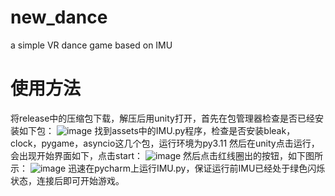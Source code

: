 # new_dance
a simple VR dance game based on IMU
# 使用方法
将release中的压缩包下载，解压后用unity打开，首先在包管理器检查是否已经安装如下包：
![image](https://github.com/r-Hifumi/new_dance/assets/155069897/78b2ed77-5871-4bea-a31b-1d16dc85837a)
找到assets中的IMU.py程序，检查是否安装bleak，clock，pygame，asyncio这几个包，运行环境为py3.11
然后在unity点击运行，会出现开始界面如下，点击start：
![image](https://github.com/r-Hifumi/new_dance/assets/155069897/e9a650c6-baef-48cf-8b97-3bee0bf2c25a)
然后点击红线圈出的按钮，如下图所示：
![image](https://github.com/r-Hifumi/new_dance/assets/155069897/2d521c48-7aac-4500-9ba9-78e056b1851b)
迅速在pycharm上运行IMU.py，保证运行前IMU已经处于绿色闪烁状态，连接后即可开始游戏。
